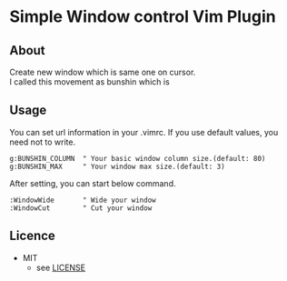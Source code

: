 # Simple Window control Vim Plugin

## About
Create new window which is same one on cursor.  
I called this movement as bunshin which is 

## Usage
You can set url information in your .vimrc.
If you use default values, you need not to write.  

```vim
g:BUNSHIN_COLUMN  " Your basic window column size.(default: 80)
g:BUNSHIN_MAX     " Your window max size.(default: 3)
```
    
After setting, you can start below command.  
```vim
:WindowWide       " Wide your window
:WindowCut        " Cut your window
```

## Licence
* MIT
  * see [LICENSE](https://github.com/pyohei/vim-hipchat/blob/master/LICENSE)

